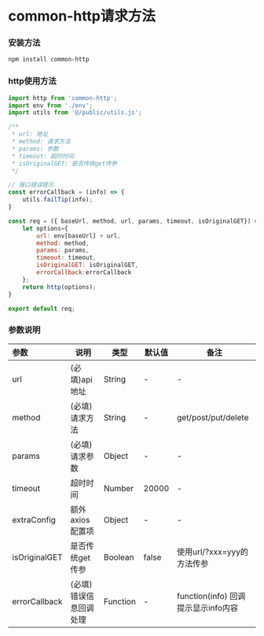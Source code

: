 



# common-http请求方法

### 安装方法

```bash
npm install common-http
```

### http使用方法

```javascript
import http from 'common-http';
import env from './env';
import utils from '@/public/utils.js';

/**
 * url: 地址
 * method: 请求方法
 * params: 参数
 * timeout: 超时时间
 * isOriginalGET: 是否传统get传参
 */

// 接口错误提示
const errorCallback = (info) => {
    utils.failTip(info);
}

const req = ({ baseUrl, method, url, params, timeout, isOriginalGET}) => {
    let options={
        url: env[baseUrl] + url,
        method: method, 
        params: params, 
        timeout: timeout, 
        isOriginalGET: isOriginalGET,
        errorCallback:errorCallback
    };
    return http(options);
}

export default req;
```

### 参数说明

| 参数          | 说明                   | 类型     | 默认值 | 备注                                |
| :------------ | ---------------------- | -------- | ------ | ----------------------------------- |
| url           | (必填)api地址          | String   | -      | -                                   |
| method        | (必填)请求方法         | String   | -      | get/post/put/delete                 |
| params        | (必填)请求参数         | Object   | -      | -                                   |
| timeout       | 超时时间               | Number   | 20000  | -                                   |
| extraConfig   | 额外axios配置项        | Object   | -      | -                                   |
| isOriginalGET | 是否传统get传参        | Boolean  | false  | 使用url/?xxx=yyy的方法传参          |
| errorCallback | (必填)错误信息回调处理 | Function | -      | function(info) 回调提示显示info内容 |